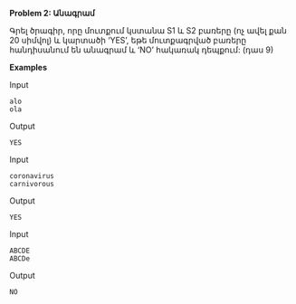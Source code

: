 **Problem 2: Անագրամ**

Գրել ծրագիր, որը մուտքում կստանա S1 և S2 բառերը (ոչ ավել քան 20 սիմվոլ) և կարտածի ‘YES’, եթե մուտքագրված բառերը հանդիսանում են անագրամ և ‘NO’ հակառակ դեպքում: (դաս 9)

**Examples**

Input
```
alo
ola
```
Output
```
YES
```
Input
```
coronavirus
carnivorous
```
Output
```
YES
```
Input
```
ABCDE
ABCDe
```
Output
```
NO
```
